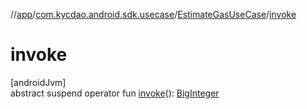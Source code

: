 //[app](../../../index.md)/[com.kycdao.android.sdk.usecase](../index.md)/[EstimateGasUseCase](index.md)/[invoke](invoke.md)

# invoke

[androidJvm]\
abstract suspend operator fun [invoke](invoke.md)(): [BigInteger](https://developer.android.com/reference/kotlin/java/math/BigInteger.html)
